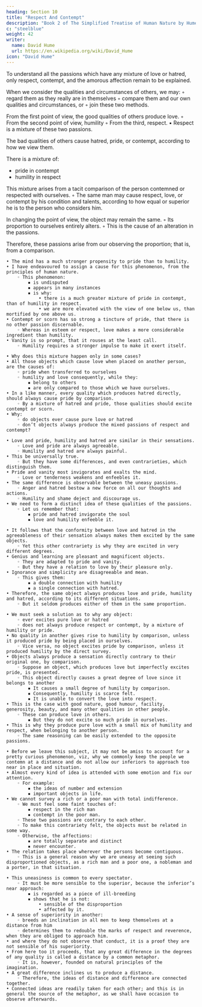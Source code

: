 ```yaml
---
heading: Section 10
title: "Respect And Contempt"
description: "Book 2 of The Simplified Treatise of Human Nature by Hume"
c: "steelblue"
weight: 42
writer:
  name: David Hume
  url: https://en.wikipedia.org/wiki/David_Hume
icon: "David Hume"
---
```



 
To understand all the passions which have any mixture of love or hatred, only respect, contempt, and the amorous affection remain to be explained.
 
When we consider the qualities and circumstances of others, we may:
        ◦ regard them as they really are in themselves
        ◦ compare them and our own qualities and circumstances, or
        ◦ join these two methods.

From the first point of view, the good qualities of others produce love.
        ◦ From the second point of view, humility
        ◦ From the third, respect.
            ▪ Respect is a mixture of these two passions.

The bad qualities of others cause hatred, pride, or contempt, according to how we view them.
 
There is a mixture of:
- pride in contempt
- humility in respect

This mixture arises from a tacit comparison of the person contemned or respected with ourselves.
        ◦ The same man may cause respect, love, or contempt by his condition and talents, according to how equal or superior he is to the person who considers him.

In changing the point of view, the object may remain the same.
        ◦ Its proportion to ourselves entirely alters.
        ◦ This is the cause of an alteration in the passions.

Therefore, these passions arise from our observing the proportion; that is, from a comparison.
 
    • The mind has a much stronger propensity to pride than to humility.
    • I have endeavoured to assign a cause for this phenomenon, from the principles of human nature.
        ◦ This phenomenon:
            ▪ is undisputed
            ▪ appears in many instances
            ▪ is why:
                • there is a much greater mixture of pride in contempt, than of humility in respect.
                • we are more elevated with the view of one below us, than mortified by one above us.
    • Contempt or scorn has so strong a tincture of pride, that there is no other passion discernable.
        ◦ Whereas in esteem or respect, love makes a more considerable ingredient than humility.
    • Vanity is so prompt, that it rouses at the least call.
        ◦ Humility requires a stronger impulse to make it exert itself.
 
    • Why does this mixture happen only in some cases?
    • All those objects which cause love when placed on another person, are the causes of:
        ◦ pride when transferred to ourselves
        ◦ humility and love consequently, while they:
            ▪ belong to others
            ▪ are only compared to those which we have ourselves.
    • In a like manner, every quality which produces hatred directly, should always cause pride by comparison.
        ◦ By a mixture of hatred and pride, those qualities should excite contempt or scorn.
    • Why:
        ◦ do objects ever cause pure love or hatred
        ◦ don’t objects always produce the mixed passions of respect and contempt?
 
    • Love and pride, humility and hatred are similar in their sensations.
        ◦ Love and pride are always agreeable.
        ◦ Humility and hatred are always painful.
    • This be universally true.
        ◦ But they have some differences, and even contrarieties, which distinguish them.
    • Pride and vanity most invigorates and exalts the mind.
        ◦ Love or tenderness weakens and enfeebles it.
    • The same difference is observable between the uneasy passions.
        ◦ Anger and hatred bestow a new force on all our thoughts and actions.
        ◦ Humility and shame deject and discourage us.
    • We need to form a distinct idea of these qualities of the passions.
        ◦ Let us remember that:
            ▪ pride and hatred invigorate the soul
            ▪ love and humility enfeeble it.
 
    • It follows that the conformity between love and hatred in the agreeableness of their sensation always makes them excited by the same objects.
        ◦ Yet this other contrariety is why they are excited in very different degrees.
    • Genius and learning are pleasant and magnificent objects.
        ◦ They are adapted to pride and vanity.
        ◦ But they have a relation to love by their pleasure only.
    • Ignorance and simplicity are disagreeable and mean.
        ◦ This gives them:
            ▪ a double connection with humility
            ▪ a single connection with hatred.
    • Therefore, the same object always produces love and pride, humility and hatred, according to its different situations.
        ◦ But it seldom produces either of them in the same proportion.
 
    • We must seek a solution as to why any object:
        ◦ ever excites pure love or hatred
        ◦ does not always produce respect or contempt, by a mixture of humility or pride.
    • No quality in another gives rise to humility by comparison, unless it produced pride by being placed in ourselves.
        ◦ Vice versa, no object excites pride by comparison, unless it produced humility by the direct survey.
    • Objects always produce a sensation directly contrary to their original one, by comparison.
        ◦ Suppose an object, which produces love but imperfectly excites pride, is presented.
        ◦ This object directly causes a great degree of love since it belongs to another
            ▪ It causes a small degree of humility by comparison.
            ▪ Consequently, humility is scarce felt.
            ▪ It is unable to convert the love into respect.
    • This is the case with good nature, good humour, facility, generosity, beauty, and many other qualities in other people.
        ◦ These can produce love in others.
            ▪ But they do not excite so much pride in ourselves.
    • This is why they produce pure love with a small mix of humility and respect, when belonging to another person.
        ◦ The same reasoning can be easily extended to the opposite passions.
 
    • Before we leave this subject, it may not be amiss to account for a pretty curious phenomenon, viz, why we commonly keep the people we contemn at a distance and do not allow our inferiors to approach too near in place and situation.
    • Almost every kind of idea is attended with some emotion and fix our attention.
        ◦ For example:
            ▪ the ideas of number and extension
            ▪ important objects in life.
    • We cannot survey a rich or a poor man with total indifference.
        ◦ We must feel some faint touches of:
            ▪ respect in the rich man
            ▪ contempt in the poor man.
        ◦ These two passions are contrary to each other.
        ◦ To make this contrariety felt, the objects must be related in some way.
        ◦ Otherwise, the affections:
            ▪ are totally separate and distinct
            ▪ never encounter.
    • The relation takes place wherever the persons become contiguous.
        ◦ This is a general reason why we are uneasy at seeing such disproportioned objects, as a rich man and a poor one, a nobleman and a porter, in that situation.
 
    • This uneasiness is common to every spectator.
        ◦ It must be more sensible to the superior, because the inferior’s near approach:
            ▪ is regarded as a piece of ill-breeding
            ▪ shows that he is not:
                • sensible of the disproportion
                • affected by it.
    • A sense of superiority in another:
        ◦ breeds an inclination in all men to keep themselves at a distance from him
        ◦ determines them to redouble the marks of respect and reverence, when they are obliged to approach him.
    • and where they do not observe that conduct, it is a proof they are not sensible of his superiority.
    • From here too it proceeds, that any great difference in the degrees of any quality is called a distance by a common metaphor.
        ◦ It is, however, founded on natural principles of the imagination.
    • A great difference inclines us to produce a distance.
        ◦ Therefore, the ideas of distance and difference are connected together.
    • Connected ideas are readily taken for each other; and this is in general the source of the metaphor, as we shall have occasion to observe afterwards.

